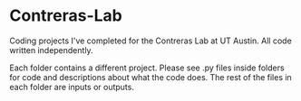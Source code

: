# Contreras-Lab
Coding projects I've completed for the Contreras Lab at UT Austin. All code written independently.

Each folder contains a different project.
Please see .py files inside folders for code and descriptions about what the code does.
The rest of the files in each folder are inputs or outputs.
